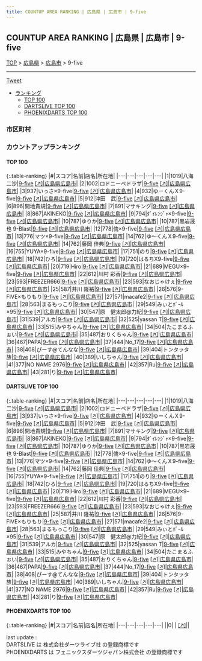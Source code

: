 ```yaml
---
title: COUNTUP AREA RANKING | 広島県 | 広島市 | 9-five
---
```

## COUNTUP AREA RANKING | 広島県 | 広島市 | 9-five

[TOP](/darts/rank/) > [広島県](/darts/rank/広島県/) > [広島市](/darts/rank/広島県/広島市/) > 9-five

___

<a href="https://twitter.com/share?ref_src=twsrc%5Etfw" data-text="COUNTUP AREA RANKING | 広島県広島市9-five" class="twitter-share-button" data-hashtags="DARTSLIVE,PHOENIXDARTS,darts,ダーツ" data-show-count="false">Tweet</a>

* [ランキング](#カウントアップランキング)
    * [TOP 100](#top-100)
    * [DARTSLIVE TOP 100](#dartslive-top-100)
    * [PHOENIXDARTS TOP 100](#phoenixdarts-top-100)

### 市区町村

<ul>

</ul>

### カウントアップランキング

#### TOP 100



{:.table-ranking}
|#|スコア|名前|店名|所在地|
|---|---|---|---|---|
|1|1019|<span class="rank-name-dl">八海　二沙</span>|<a href="/darts/rank/shops/0b9bc5e0f224284ff454cb89828a1cfe.html">9-five</a> <a href="https://search.dartslive.com/jp/shop/0b9bc5e0f224284ff454cb89828a1cfe">[↗]</a>|<a href="/darts/rank/広島県/広島市">広島県広島市</a>|
|2|1002|<span class="rank-name-dl">ロドニーペドラザ</span>|<a href="/darts/rank/shops/0b9bc5e0f224284ff454cb89828a1cfe.html">9-five</a> <a href="https://search.dartslive.com/jp/shop/0b9bc5e0f224284ff454cb89828a1cfe">[↗]</a>|<a href="/darts/rank/広島県/広島市">広島県広島市</a>|
|3|937|<span class="rank-name-dl">いっさ×9-five</span>|<a href="/darts/rank/shops/0b9bc5e0f224284ff454cb89828a1cfe.html">9-five</a> <a href="https://search.dartslive.com/jp/shop/0b9bc5e0f224284ff454cb89828a1cfe">[↗]</a>|<a href="/darts/rank/広島県/広島市">広島県広島市</a>|
|4|932|<span class="rank-name-dl">ゆーくんＸ9-five</span>|<a href="/darts/rank/shops/0b9bc5e0f224284ff454cb89828a1cfe.html">9-five</a> <a href="https://search.dartslive.com/jp/shop/0b9bc5e0f224284ff454cb89828a1cfe">[↗]</a>|<a href="/darts/rank/広島県/広島市">広島県広島市</a>|
|5|912|<span class="rank-name-dl">沖田　武</span>|<a href="/darts/rank/shops/0b9bc5e0f224284ff454cb89828a1cfe.html">9-five</a> <a href="https://search.dartslive.com/jp/shop/0b9bc5e0f224284ff454cb89828a1cfe">[↗]</a>|<a href="/darts/rank/広島県/広島市">広島県広島市</a>|
|6|896|<span class="rank-name-dl">開地貴規</span>|<a href="/darts/rank/shops/0b9bc5e0f224284ff454cb89828a1cfe.html">9-five</a> <a href="https://search.dartslive.com/jp/shop/0b9bc5e0f224284ff454cb89828a1cfe">[↗]</a>|<a href="/darts/rank/広島県/広島市">広島県広島市</a>|
|7|891|<span class="rank-name-dl">マサキング</span>|<a href="/darts/rank/shops/0b9bc5e0f224284ff454cb89828a1cfe.html">9-five</a> <a href="https://search.dartslive.com/jp/shop/0b9bc5e0f224284ff454cb89828a1cfe">[↗]</a>|<a href="/darts/rank/広島県/広島市">広島県広島市</a>|
|8|867|<span class="rank-name-dl">AKINEKO</span>|<a href="/darts/rank/shops/0b9bc5e0f224284ff454cb89828a1cfe.html">9-five</a> <a href="https://search.dartslive.com/jp/shop/0b9bc5e0f224284ff454cb89828a1cfe">[↗]</a>|<a href="/darts/rank/広島県/広島市">広島県広島市</a>|
|9|794|<span class="rank-name-dl">ﾀﾞｲﾚﾝｼﾞｬ×9-five</span>|<a href="/darts/rank/shops/0b9bc5e0f224284ff454cb89828a1cfe.html">9-five</a> <a href="https://search.dartslive.com/jp/shop/0b9bc5e0f224284ff454cb89828a1cfe">[↗]</a>|<a href="/darts/rank/広島県/広島市">広島県広島市</a>|
|10|787|<span class="rank-name-dl">ゆりか</span>|<a href="/darts/rank/shops/0b9bc5e0f224284ff454cb89828a1cfe.html">9-five</a> <a href="https://search.dartslive.com/jp/shop/0b9bc5e0f224284ff454cb89828a1cfe">[↗]</a>|<a href="/darts/rank/広島県/広島市">広島県広島市</a>|
|10|787|<span class="rank-name-dl">黒岩晟也 9-Blast</span>|<a href="/darts/rank/shops/0b9bc5e0f224284ff454cb89828a1cfe.html">9-five</a> <a href="https://search.dartslive.com/jp/shop/0b9bc5e0f224284ff454cb89828a1cfe">[↗]</a>|<a href="/darts/rank/広島県/広島市">広島県広島市</a>|
|12|778|<span class="rank-name-dl">傀×9-five</span>|<a href="/darts/rank/shops/0b9bc5e0f224284ff454cb89828a1cfe.html">9-five</a> <a href="https://search.dartslive.com/jp/shop/0b9bc5e0f224284ff454cb89828a1cfe">[↗]</a>|<a href="/darts/rank/広島県/広島市">広島県広島市</a>|
|13|776|<span class="rank-name-dl">マツ×9-five</span>|<a href="/darts/rank/shops/0b9bc5e0f224284ff454cb89828a1cfe.html">9-five</a> <a href="https://search.dartslive.com/jp/shop/0b9bc5e0f224284ff454cb89828a1cfe">[↗]</a>|<a href="/darts/rank/広島県/広島市">広島県広島市</a>|
|14|762|<span class="rank-name-dl">ゆ〜くんＸ9-five</span>|<a href="/darts/rank/shops/0b9bc5e0f224284ff454cb89828a1cfe.html">9-five</a> <a href="https://search.dartslive.com/jp/shop/0b9bc5e0f224284ff454cb89828a1cfe">[↗]</a>|<a href="/darts/rank/広島県/広島市">広島県広島市</a>|
|14|762|<span class="rank-name-dl">藤岡 佳典</span>|<a href="/darts/rank/shops/0b9bc5e0f224284ff454cb89828a1cfe.html">9-five</a> <a href="https://search.dartslive.com/jp/shop/0b9bc5e0f224284ff454cb89828a1cfe">[↗]</a>|<a href="/darts/rank/広島県/広島市">広島県広島市</a>|
|16|755|<span class="rank-name-dl">YUYA×9-five</span>|<a href="/darts/rank/shops/0b9bc5e0f224284ff454cb89828a1cfe.html">9-five</a> <a href="https://search.dartslive.com/jp/shop/0b9bc5e0f224284ff454cb89828a1cfe">[↗]</a>|<a href="/darts/rank/広島県/広島市">広島県広島市</a>|
|17|751|<span class="rank-name-dl">のり</span>|<a href="/darts/rank/shops/0b9bc5e0f224284ff454cb89828a1cfe.html">9-five</a> <a href="https://search.dartslive.com/jp/shop/0b9bc5e0f224284ff454cb89828a1cfe">[↗]</a>|<a href="/darts/rank/広島県/広島市">広島県広島市</a>|
|18|742|<span class="rank-name-dl">ひろ</span>|<a href="/darts/rank/shops/0b9bc5e0f224284ff454cb89828a1cfe.html">9-five</a> <a href="https://search.dartslive.com/jp/shop/0b9bc5e0f224284ff454cb89828a1cfe">[↗]</a>|<a href="/darts/rank/広島県/広島市">広島県広島市</a>|
|19|720|<span class="rank-name-dl">はるちX9-five</span>|<a href="/darts/rank/shops/0b9bc5e0f224284ff454cb89828a1cfe.html">9-five</a> <a href="https://search.dartslive.com/jp/shop/0b9bc5e0f224284ff454cb89828a1cfe">[↗]</a>|<a href="/darts/rank/広島県/広島市">広島県広島市</a>|
|20|719|<span class="rank-name-dl">Hiro</span>|<a href="/darts/rank/shops/0b9bc5e0f224284ff454cb89828a1cfe.html">9-five</a> <a href="https://search.dartslive.com/jp/shop/0b9bc5e0f224284ff454cb89828a1cfe">[↗]</a>|<a href="/darts/rank/広島県/広島市">広島県広島市</a>|
|21|689|<span class="rank-name-dl">MEGU×9ｰfive</span>|<a href="/darts/rank/shops/0b9bc5e0f224284ff454cb89828a1cfe.html">9-five</a> <a href="https://search.dartslive.com/jp/shop/0b9bc5e0f224284ff454cb89828a1cfe">[↗]</a>|<a href="/darts/rank/広島県/広島市">広島県広島市</a>|
|22|612|<span class="rank-name-dl">川村 彩香</span>|<a href="/darts/rank/shops/0b9bc5e0f224284ff454cb89828a1cfe.html">9-five</a> <a href="https://search.dartslive.com/jp/shop/0b9bc5e0f224284ff454cb89828a1cfe">[↗]</a>|<a href="/darts/rank/広島県/広島市">広島県広島市</a>|
|23|593|<span class="rank-name-dl">FREEZER666</span>|<a href="/darts/rank/shops/0b9bc5e0f224284ff454cb89828a1cfe.html">9-five</a> <a href="https://search.dartslive.com/jp/shop/0b9bc5e0f224284ff454cb89828a1cfe">[↗]</a>|<a href="/darts/rank/広島県/広島市">広島県広島市</a>|
|23|593|<span class="rank-name-dl">なおじゃけぇ</span>|<a href="/darts/rank/shops/0b9bc5e0f224284ff454cb89828a1cfe.html">9-five</a> <a href="https://search.dartslive.com/jp/shop/0b9bc5e0f224284ff454cb89828a1cfe">[↗]</a>|<a href="/darts/rank/広島県/広島市">広島県広島市</a>|
|25|587|<span class="rank-name-dl">井川 隆祐</span>|<a href="/darts/rank/shops/0b9bc5e0f224284ff454cb89828a1cfe.html">9-five</a> <a href="https://search.dartslive.com/jp/shop/0b9bc5e0f224284ff454cb89828a1cfe">[↗]</a>|<a href="/darts/rank/広島県/広島市">広島県広島市</a>|
|26|576|<span class="rank-name-dl">9-FIVE×もりもり</span>|<a href="/darts/rank/shops/0b9bc5e0f224284ff454cb89828a1cfe.html">9-five</a> <a href="https://search.dartslive.com/jp/shop/0b9bc5e0f224284ff454cb89828a1cfe">[↗]</a>|<a href="/darts/rank/広島県/広島市">広島県広島市</a>|
|27|571|<span class="rank-name-dl">macafe2</span>|<a href="/darts/rank/shops/0b9bc5e0f224284ff454cb89828a1cfe.html">9-five</a> <a href="https://search.dartslive.com/jp/shop/0b9bc5e0f224284ff454cb89828a1cfe">[↗]</a>|<a href="/darts/rank/広島県/広島市">広島県広島市</a>|
|28|563|<span class="rank-name-dl">まるもっこり</span>|<a href="/darts/rank/shops/0b9bc5e0f224284ff454cb89828a1cfe.html">9-five</a> <a href="https://search.dartslive.com/jp/shop/0b9bc5e0f224284ff454cb89828a1cfe">[↗]</a>|<a href="/darts/rank/広島県/広島市">広島県広島市</a>|
|29|549|<span class="rank-name-dl">みぃとﾎﾞｰﾙ×95</span>|<a href="/darts/rank/shops/0b9bc5e0f224284ff454cb89828a1cfe.html">9-five</a> <a href="https://search.dartslive.com/jp/shop/0b9bc5e0f224284ff454cb89828a1cfe">[↗]</a>|<a href="/darts/rank/広島県/広島市">広島県広島市</a>|
|30|547|<span class="rank-name-dl">原　健太郎@力紀</span>|<a href="/darts/rank/shops/0b9bc5e0f224284ff454cb89828a1cfe.html">9-five</a> <a href="https://search.dartslive.com/jp/shop/0b9bc5e0f224284ff454cb89828a1cfe">[↗]</a>|<a href="/darts/rank/広島県/広島市">広島県広島市</a>|
|31|539|<span class="rank-name-dl">アルカ</span>|<a href="/darts/rank/shops/0b9bc5e0f224284ff454cb89828a1cfe.html">9-five</a> <a href="https://search.dartslive.com/jp/shop/0b9bc5e0f224284ff454cb89828a1cfe">[↗]</a>|<a href="/darts/rank/広島県/広島市">広島県広島市</a>|
|32|525|<span class="rank-name-dl">yassan T</span>|<a href="/darts/rank/shops/0b9bc5e0f224284ff454cb89828a1cfe.html">9-five</a> <a href="https://search.dartslive.com/jp/shop/0b9bc5e0f224284ff454cb89828a1cfe">[↗]</a>|<a href="/darts/rank/広島県/広島市">広島県広島市</a>|
|33|515|<span class="rank-name-dl">みやちゃん</span>|<a href="/darts/rank/shops/0b9bc5e0f224284ff454cb89828a1cfe.html">9-five</a> <a href="https://search.dartslive.com/jp/shop/0b9bc5e0f224284ff454cb89828a1cfe">[↗]</a>|<a href="/darts/rank/広島県/広島市">広島県広島市</a>|
|34|504|<span class="rank-name-dl">たこまるふぉい</span>|<a href="/darts/rank/shops/0b9bc5e0f224284ff454cb89828a1cfe.html">9-five</a> <a href="https://search.dartslive.com/jp/shop/0b9bc5e0f224284ff454cb89828a1cfe">[↗]</a>|<a href="/darts/rank/広島県/広島市">広島県広島市</a>|
|35|487|<span class="rank-name-dl">おりくちゃん</span>|<a href="/darts/rank/shops/0b9bc5e0f224284ff454cb89828a1cfe.html">9-five</a> <a href="https://search.dartslive.com/jp/shop/0b9bc5e0f224284ff454cb89828a1cfe">[↗]</a>|<a href="/darts/rank/広島県/広島市">広島県広島市</a>|
|36|467|<span class="rank-name-dl">PAPA</span>|<a href="/darts/rank/shops/0b9bc5e0f224284ff454cb89828a1cfe.html">9-five</a> <a href="https://search.dartslive.com/jp/shop/0b9bc5e0f224284ff454cb89828a1cfe">[↗]</a>|<a href="/darts/rank/広島県/広島市">広島県広島市</a>|
|37|444|<span class="rank-name-dl">No_17</span>|<a href="/darts/rank/shops/0b9bc5e0f224284ff454cb89828a1cfe.html">9-five</a> <a href="https://search.dartslive.com/jp/shop/0b9bc5e0f224284ff454cb89828a1cfe">[↗]</a>|<a href="/darts/rank/広島県/広島市">広島県広島市</a>|
|38|408|<span class="rank-name-dl">ぴーす@てんなな</span>|<a href="/darts/rank/shops/0b9bc5e0f224284ff454cb89828a1cfe.html">9-five</a> <a href="https://search.dartslive.com/jp/shop/0b9bc5e0f224284ff454cb89828a1cfe">[↗]</a>|<a href="/darts/rank/広島県/広島市">広島県広島市</a>|
|39|404|<span class="rank-name-dl">トンタッタ族</span>|<a href="/darts/rank/shops/0b9bc5e0f224284ff454cb89828a1cfe.html">9-five</a> <a href="https://search.dartslive.com/jp/shop/0b9bc5e0f224284ff454cb89828a1cfe">[↗]</a>|<a href="/darts/rank/広島県/広島市">広島県広島市</a>|
|40|389|<span class="rank-name-dl">いしちゃん</span>|<a href="/darts/rank/shops/0b9bc5e0f224284ff454cb89828a1cfe.html">9-five</a> <a href="https://search.dartslive.com/jp/shop/0b9bc5e0f224284ff454cb89828a1cfe">[↗]</a>|<a href="/darts/rank/広島県/広島市">広島県広島市</a>|
|41|377|<span class="rank-name-dl">NO NAME 2976</span>|<a href="/darts/rank/shops/0b9bc5e0f224284ff454cb89828a1cfe.html">9-five</a> <a href="https://search.dartslive.com/jp/shop/0b9bc5e0f224284ff454cb89828a1cfe">[↗]</a>|<a href="/darts/rank/広島県/広島市">広島県広島市</a>|
|42|357|<span class="rank-name-dl">Ru</span>|<a href="/darts/rank/shops/0b9bc5e0f224284ff454cb89828a1cfe.html">9-five</a> <a href="https://search.dartslive.com/jp/shop/0b9bc5e0f224284ff454cb89828a1cfe">[↗]</a>|<a href="/darts/rank/広島県/広島市">広島県広島市</a>|
|43|281|<span class="rank-name-dl">り</span>|<a href="/darts/rank/shops/0b9bc5e0f224284ff454cb89828a1cfe.html">9-five</a> <a href="https://search.dartslive.com/jp/shop/0b9bc5e0f224284ff454cb89828a1cfe">[↗]</a>|<a href="/darts/rank/広島県/広島市">広島県広島市</a>|


#### DARTSLIVE TOP 100



{:.table-ranking}
|#|スコア|名前|店名|所在地|
|---|---|---|---|---|
|1|1019|<span class="rank-name-dl">八海　二沙</span>|<a href="/darts/rank/shops/0b9bc5e0f224284ff454cb89828a1cfe.html">9-five</a> <a href="https://search.dartslive.com/jp/shop/0b9bc5e0f224284ff454cb89828a1cfe">[↗]</a>|<a href="/darts/rank/広島県/広島市">広島県広島市</a>|
|2|1002|<span class="rank-name-dl">ロドニーペドラザ</span>|<a href="/darts/rank/shops/0b9bc5e0f224284ff454cb89828a1cfe.html">9-five</a> <a href="https://search.dartslive.com/jp/shop/0b9bc5e0f224284ff454cb89828a1cfe">[↗]</a>|<a href="/darts/rank/広島県/広島市">広島県広島市</a>|
|3|937|<span class="rank-name-dl">いっさ×9-five</span>|<a href="/darts/rank/shops/0b9bc5e0f224284ff454cb89828a1cfe.html">9-five</a> <a href="https://search.dartslive.com/jp/shop/0b9bc5e0f224284ff454cb89828a1cfe">[↗]</a>|<a href="/darts/rank/広島県/広島市">広島県広島市</a>|
|4|932|<span class="rank-name-dl">ゆーくんＸ9-five</span>|<a href="/darts/rank/shops/0b9bc5e0f224284ff454cb89828a1cfe.html">9-five</a> <a href="https://search.dartslive.com/jp/shop/0b9bc5e0f224284ff454cb89828a1cfe">[↗]</a>|<a href="/darts/rank/広島県/広島市">広島県広島市</a>|
|5|912|<span class="rank-name-dl">沖田　武</span>|<a href="/darts/rank/shops/0b9bc5e0f224284ff454cb89828a1cfe.html">9-five</a> <a href="https://search.dartslive.com/jp/shop/0b9bc5e0f224284ff454cb89828a1cfe">[↗]</a>|<a href="/darts/rank/広島県/広島市">広島県広島市</a>|
|6|896|<span class="rank-name-dl">開地貴規</span>|<a href="/darts/rank/shops/0b9bc5e0f224284ff454cb89828a1cfe.html">9-five</a> <a href="https://search.dartslive.com/jp/shop/0b9bc5e0f224284ff454cb89828a1cfe">[↗]</a>|<a href="/darts/rank/広島県/広島市">広島県広島市</a>|
|7|891|<span class="rank-name-dl">マサキング</span>|<a href="/darts/rank/shops/0b9bc5e0f224284ff454cb89828a1cfe.html">9-five</a> <a href="https://search.dartslive.com/jp/shop/0b9bc5e0f224284ff454cb89828a1cfe">[↗]</a>|<a href="/darts/rank/広島県/広島市">広島県広島市</a>|
|8|867|<span class="rank-name-dl">AKINEKO</span>|<a href="/darts/rank/shops/0b9bc5e0f224284ff454cb89828a1cfe.html">9-five</a> <a href="https://search.dartslive.com/jp/shop/0b9bc5e0f224284ff454cb89828a1cfe">[↗]</a>|<a href="/darts/rank/広島県/広島市">広島県広島市</a>|
|9|794|<span class="rank-name-dl">ﾀﾞｲﾚﾝｼﾞｬ×9-five</span>|<a href="/darts/rank/shops/0b9bc5e0f224284ff454cb89828a1cfe.html">9-five</a> <a href="https://search.dartslive.com/jp/shop/0b9bc5e0f224284ff454cb89828a1cfe">[↗]</a>|<a href="/darts/rank/広島県/広島市">広島県広島市</a>|
|10|787|<span class="rank-name-dl">ゆりか</span>|<a href="/darts/rank/shops/0b9bc5e0f224284ff454cb89828a1cfe.html">9-five</a> <a href="https://search.dartslive.com/jp/shop/0b9bc5e0f224284ff454cb89828a1cfe">[↗]</a>|<a href="/darts/rank/広島県/広島市">広島県広島市</a>|
|10|787|<span class="rank-name-dl">黒岩晟也 9-Blast</span>|<a href="/darts/rank/shops/0b9bc5e0f224284ff454cb89828a1cfe.html">9-five</a> <a href="https://search.dartslive.com/jp/shop/0b9bc5e0f224284ff454cb89828a1cfe">[↗]</a>|<a href="/darts/rank/広島県/広島市">広島県広島市</a>|
|12|778|<span class="rank-name-dl">傀×9-five</span>|<a href="/darts/rank/shops/0b9bc5e0f224284ff454cb89828a1cfe.html">9-five</a> <a href="https://search.dartslive.com/jp/shop/0b9bc5e0f224284ff454cb89828a1cfe">[↗]</a>|<a href="/darts/rank/広島県/広島市">広島県広島市</a>|
|13|776|<span class="rank-name-dl">マツ×9-five</span>|<a href="/darts/rank/shops/0b9bc5e0f224284ff454cb89828a1cfe.html">9-five</a> <a href="https://search.dartslive.com/jp/shop/0b9bc5e0f224284ff454cb89828a1cfe">[↗]</a>|<a href="/darts/rank/広島県/広島市">広島県広島市</a>|
|14|762|<span class="rank-name-dl">ゆ〜くんＸ9-five</span>|<a href="/darts/rank/shops/0b9bc5e0f224284ff454cb89828a1cfe.html">9-five</a> <a href="https://search.dartslive.com/jp/shop/0b9bc5e0f224284ff454cb89828a1cfe">[↗]</a>|<a href="/darts/rank/広島県/広島市">広島県広島市</a>|
|14|762|<span class="rank-name-dl">藤岡 佳典</span>|<a href="/darts/rank/shops/0b9bc5e0f224284ff454cb89828a1cfe.html">9-five</a> <a href="https://search.dartslive.com/jp/shop/0b9bc5e0f224284ff454cb89828a1cfe">[↗]</a>|<a href="/darts/rank/広島県/広島市">広島県広島市</a>|
|16|755|<span class="rank-name-dl">YUYA×9-five</span>|<a href="/darts/rank/shops/0b9bc5e0f224284ff454cb89828a1cfe.html">9-five</a> <a href="https://search.dartslive.com/jp/shop/0b9bc5e0f224284ff454cb89828a1cfe">[↗]</a>|<a href="/darts/rank/広島県/広島市">広島県広島市</a>|
|17|751|<span class="rank-name-dl">のり</span>|<a href="/darts/rank/shops/0b9bc5e0f224284ff454cb89828a1cfe.html">9-five</a> <a href="https://search.dartslive.com/jp/shop/0b9bc5e0f224284ff454cb89828a1cfe">[↗]</a>|<a href="/darts/rank/広島県/広島市">広島県広島市</a>|
|18|742|<span class="rank-name-dl">ひろ</span>|<a href="/darts/rank/shops/0b9bc5e0f224284ff454cb89828a1cfe.html">9-five</a> <a href="https://search.dartslive.com/jp/shop/0b9bc5e0f224284ff454cb89828a1cfe">[↗]</a>|<a href="/darts/rank/広島県/広島市">広島県広島市</a>|
|19|720|<span class="rank-name-dl">はるちX9-five</span>|<a href="/darts/rank/shops/0b9bc5e0f224284ff454cb89828a1cfe.html">9-five</a> <a href="https://search.dartslive.com/jp/shop/0b9bc5e0f224284ff454cb89828a1cfe">[↗]</a>|<a href="/darts/rank/広島県/広島市">広島県広島市</a>|
|20|719|<span class="rank-name-dl">Hiro</span>|<a href="/darts/rank/shops/0b9bc5e0f224284ff454cb89828a1cfe.html">9-five</a> <a href="https://search.dartslive.com/jp/shop/0b9bc5e0f224284ff454cb89828a1cfe">[↗]</a>|<a href="/darts/rank/広島県/広島市">広島県広島市</a>|
|21|689|<span class="rank-name-dl">MEGU×9ｰfive</span>|<a href="/darts/rank/shops/0b9bc5e0f224284ff454cb89828a1cfe.html">9-five</a> <a href="https://search.dartslive.com/jp/shop/0b9bc5e0f224284ff454cb89828a1cfe">[↗]</a>|<a href="/darts/rank/広島県/広島市">広島県広島市</a>|
|22|612|<span class="rank-name-dl">川村 彩香</span>|<a href="/darts/rank/shops/0b9bc5e0f224284ff454cb89828a1cfe.html">9-five</a> <a href="https://search.dartslive.com/jp/shop/0b9bc5e0f224284ff454cb89828a1cfe">[↗]</a>|<a href="/darts/rank/広島県/広島市">広島県広島市</a>|
|23|593|<span class="rank-name-dl">FREEZER666</span>|<a href="/darts/rank/shops/0b9bc5e0f224284ff454cb89828a1cfe.html">9-five</a> <a href="https://search.dartslive.com/jp/shop/0b9bc5e0f224284ff454cb89828a1cfe">[↗]</a>|<a href="/darts/rank/広島県/広島市">広島県広島市</a>|
|23|593|<span class="rank-name-dl">なおじゃけぇ</span>|<a href="/darts/rank/shops/0b9bc5e0f224284ff454cb89828a1cfe.html">9-five</a> <a href="https://search.dartslive.com/jp/shop/0b9bc5e0f224284ff454cb89828a1cfe">[↗]</a>|<a href="/darts/rank/広島県/広島市">広島県広島市</a>|
|25|587|<span class="rank-name-dl">井川 隆祐</span>|<a href="/darts/rank/shops/0b9bc5e0f224284ff454cb89828a1cfe.html">9-five</a> <a href="https://search.dartslive.com/jp/shop/0b9bc5e0f224284ff454cb89828a1cfe">[↗]</a>|<a href="/darts/rank/広島県/広島市">広島県広島市</a>|
|26|576|<span class="rank-name-dl">9-FIVE×もりもり</span>|<a href="/darts/rank/shops/0b9bc5e0f224284ff454cb89828a1cfe.html">9-five</a> <a href="https://search.dartslive.com/jp/shop/0b9bc5e0f224284ff454cb89828a1cfe">[↗]</a>|<a href="/darts/rank/広島県/広島市">広島県広島市</a>|
|27|571|<span class="rank-name-dl">macafe2</span>|<a href="/darts/rank/shops/0b9bc5e0f224284ff454cb89828a1cfe.html">9-five</a> <a href="https://search.dartslive.com/jp/shop/0b9bc5e0f224284ff454cb89828a1cfe">[↗]</a>|<a href="/darts/rank/広島県/広島市">広島県広島市</a>|
|28|563|<span class="rank-name-dl">まるもっこり</span>|<a href="/darts/rank/shops/0b9bc5e0f224284ff454cb89828a1cfe.html">9-five</a> <a href="https://search.dartslive.com/jp/shop/0b9bc5e0f224284ff454cb89828a1cfe">[↗]</a>|<a href="/darts/rank/広島県/広島市">広島県広島市</a>|
|29|549|<span class="rank-name-dl">みぃとﾎﾞｰﾙ×95</span>|<a href="/darts/rank/shops/0b9bc5e0f224284ff454cb89828a1cfe.html">9-five</a> <a href="https://search.dartslive.com/jp/shop/0b9bc5e0f224284ff454cb89828a1cfe">[↗]</a>|<a href="/darts/rank/広島県/広島市">広島県広島市</a>|
|30|547|<span class="rank-name-dl">原　健太郎@力紀</span>|<a href="/darts/rank/shops/0b9bc5e0f224284ff454cb89828a1cfe.html">9-five</a> <a href="https://search.dartslive.com/jp/shop/0b9bc5e0f224284ff454cb89828a1cfe">[↗]</a>|<a href="/darts/rank/広島県/広島市">広島県広島市</a>|
|31|539|<span class="rank-name-dl">アルカ</span>|<a href="/darts/rank/shops/0b9bc5e0f224284ff454cb89828a1cfe.html">9-five</a> <a href="https://search.dartslive.com/jp/shop/0b9bc5e0f224284ff454cb89828a1cfe">[↗]</a>|<a href="/darts/rank/広島県/広島市">広島県広島市</a>|
|32|525|<span class="rank-name-dl">yassan T</span>|<a href="/darts/rank/shops/0b9bc5e0f224284ff454cb89828a1cfe.html">9-five</a> <a href="https://search.dartslive.com/jp/shop/0b9bc5e0f224284ff454cb89828a1cfe">[↗]</a>|<a href="/darts/rank/広島県/広島市">広島県広島市</a>|
|33|515|<span class="rank-name-dl">みやちゃん</span>|<a href="/darts/rank/shops/0b9bc5e0f224284ff454cb89828a1cfe.html">9-five</a> <a href="https://search.dartslive.com/jp/shop/0b9bc5e0f224284ff454cb89828a1cfe">[↗]</a>|<a href="/darts/rank/広島県/広島市">広島県広島市</a>|
|34|504|<span class="rank-name-dl">たこまるふぉい</span>|<a href="/darts/rank/shops/0b9bc5e0f224284ff454cb89828a1cfe.html">9-five</a> <a href="https://search.dartslive.com/jp/shop/0b9bc5e0f224284ff454cb89828a1cfe">[↗]</a>|<a href="/darts/rank/広島県/広島市">広島県広島市</a>|
|35|487|<span class="rank-name-dl">おりくちゃん</span>|<a href="/darts/rank/shops/0b9bc5e0f224284ff454cb89828a1cfe.html">9-five</a> <a href="https://search.dartslive.com/jp/shop/0b9bc5e0f224284ff454cb89828a1cfe">[↗]</a>|<a href="/darts/rank/広島県/広島市">広島県広島市</a>|
|36|467|<span class="rank-name-dl">PAPA</span>|<a href="/darts/rank/shops/0b9bc5e0f224284ff454cb89828a1cfe.html">9-five</a> <a href="https://search.dartslive.com/jp/shop/0b9bc5e0f224284ff454cb89828a1cfe">[↗]</a>|<a href="/darts/rank/広島県/広島市">広島県広島市</a>|
|37|444|<span class="rank-name-dl">No_17</span>|<a href="/darts/rank/shops/0b9bc5e0f224284ff454cb89828a1cfe.html">9-five</a> <a href="https://search.dartslive.com/jp/shop/0b9bc5e0f224284ff454cb89828a1cfe">[↗]</a>|<a href="/darts/rank/広島県/広島市">広島県広島市</a>|
|38|408|<span class="rank-name-dl">ぴーす@てんなな</span>|<a href="/darts/rank/shops/0b9bc5e0f224284ff454cb89828a1cfe.html">9-five</a> <a href="https://search.dartslive.com/jp/shop/0b9bc5e0f224284ff454cb89828a1cfe">[↗]</a>|<a href="/darts/rank/広島県/広島市">広島県広島市</a>|
|39|404|<span class="rank-name-dl">トンタッタ族</span>|<a href="/darts/rank/shops/0b9bc5e0f224284ff454cb89828a1cfe.html">9-five</a> <a href="https://search.dartslive.com/jp/shop/0b9bc5e0f224284ff454cb89828a1cfe">[↗]</a>|<a href="/darts/rank/広島県/広島市">広島県広島市</a>|
|40|389|<span class="rank-name-dl">いしちゃん</span>|<a href="/darts/rank/shops/0b9bc5e0f224284ff454cb89828a1cfe.html">9-five</a> <a href="https://search.dartslive.com/jp/shop/0b9bc5e0f224284ff454cb89828a1cfe">[↗]</a>|<a href="/darts/rank/広島県/広島市">広島県広島市</a>|
|41|377|<span class="rank-name-dl">NO NAME 2976</span>|<a href="/darts/rank/shops/0b9bc5e0f224284ff454cb89828a1cfe.html">9-five</a> <a href="https://search.dartslive.com/jp/shop/0b9bc5e0f224284ff454cb89828a1cfe">[↗]</a>|<a href="/darts/rank/広島県/広島市">広島県広島市</a>|
|42|357|<span class="rank-name-dl">Ru</span>|<a href="/darts/rank/shops/0b9bc5e0f224284ff454cb89828a1cfe.html">9-five</a> <a href="https://search.dartslive.com/jp/shop/0b9bc5e0f224284ff454cb89828a1cfe">[↗]</a>|<a href="/darts/rank/広島県/広島市">広島県広島市</a>|
|43|281|<span class="rank-name-dl">り</span>|<a href="/darts/rank/shops/0b9bc5e0f224284ff454cb89828a1cfe.html">9-five</a> <a href="https://search.dartslive.com/jp/shop/0b9bc5e0f224284ff454cb89828a1cfe">[↗]</a>|<a href="/darts/rank/広島県/広島市">広島県広島市</a>|


#### PHOENIXDARTS TOP 100



{:.table-ranking}
|#|スコア|名前|店名|所在地|
|---|---|---|---|---|
||0|<span class="rank-name-dl"> </span>|<a href="/darts/rank/shops/.html"></a> <a href="">[↗]</a>|<a href="/darts/rank//"></a>|


<div class="footer border-top border-gray-light mt-5 pt-3 text-right text-gray">
    last update : <span style="font-weight: italic" id="foot_last_modified"></span><br />
    DARTSLIVE は 株式会社ダーツライブ社 の登録商標です<br />
    PHOENIXDARTS は フェニックスダーツジャパン株式会社 の登録商標です<br />
</div>

<script src="https://cdnjs.cloudflare.com/ajax/libs/jquery.tablesorter/2.31.3/js/jquery.tablesorter.min.js" integrity="sha512-qzgd5cYSZcosqpzpn7zF2ZId8f/8CHmFKZ8j7mU4OUXTNRd5g+ZHBPsgKEwoqxCtdQvExE5LprwwPAgoicguNg==" crossorigin="anonymous" referrerpolicy="no-referrer"></script>
<link rel="stylesheet" href="https://cdnjs.cloudflare.com/ajax/libs/jquery.tablesorter/2.31.3/css/theme.default.min.css" integrity="sha512-wghhOJkjQX0Lh3NSWvNKeZ0ZpNn+SPVXX1Qyc9OCaogADktxrBiBdKGDoqVUOyhStvMBmJQ8ZdMHiR3wuEq8+w==" crossorigin="anonymous" referrerpolicy="no-referrer" />
<script>
$(function() {
    $(".table-ranking").tablesorter({sortList:[[0, 0]]});
    $("#foot_last_modified").text(formatDate(new Date(document.lastModified), 'yyyy-MM-dd HH:mm:ss'));
});
</script>

<script async src="https://platform.twitter.com/widgets.js" charset="utf-8"></script>